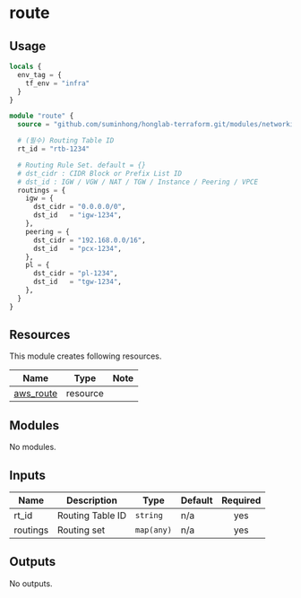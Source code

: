 # route

## Usage

```tf
locals {
  env_tag = {
    tf_env = "infra"
  }
}

module "route" {
  source = "github.com/suminhong/honglab-terraform.git/modules/networking/route"

  # (필수) Routing Table ID
  rt_id = "rtb-1234"

  # Routing Rule Set. default = {}
  # dst_cidr : CIDR Block or Prefix List ID
  # dst_id : IGW / VGW / NAT / TGW / Instance / Peering / VPCE
  routings = {
    igw = {
      dst_cidr = "0.0.0.0/0",
      dst_id   = "igw-1234",
    },
    peering = {
      dst_cidr = "192.168.0.0/16",
      dst_id   = "pcx-1234",
    },
    pl = {
      dst_cidr = "pl-1234",
      dst_id   = "tgw-1234",
    },
  }
}
```

## Resources

This module creates following resources.

| Name | Type | Note |
|------|------|------|
| [aws_route](https://registry.terraform.io/providers/hashicorp/aws/latest/docs/resources/route) | resource | |

## Modules

No modules.

## Inputs

| Name | Description | Type | Default | Required |
|------|-------------|------|---------|:--------:|
| rt_id | Routing Table ID | `string` | n/a | yes |
| routings | Routing set | `map(any)` | n/a | yes |

## Outputs

No outputs.
